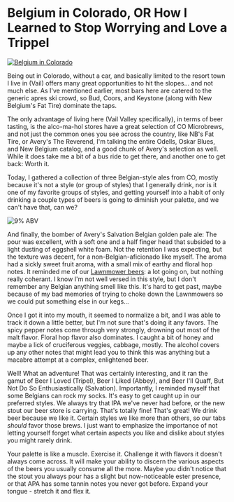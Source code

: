 Belgium in Colorado, OR How I Learned to Stop Worrying and Love a Trippel
=========================================================================

[![](http://www.yeastboundanddown.com/wp-content/uploads/2011/02/P2230733-768x1024.jpg "Belgium in Colorado")](http://www.yeastboundanddown.com/wp-content/uploads/2011/02/P2230733.jpg)

Being out in Colorado, without a car, and basically limited to the resort town I live in (Vail) offers many great opportunities to hit the slopes... and not much else. As I've mentioned earlier, most bars here are catered to the generic apres ski crowd, so Bud, Coors, and Keystone (along with New Belgium's Fat Tire) dominate the taps.

The only advantage of living here (Vail Valley specifically), in terms of beer tasting, is the alco-ma-hol stores have a great selection of CO Microbrews, and not just the common ones you see across the country, like NB's Fat Tire, or Avery's The Reverend, I'm talking the entire Odells, Oskar Blues, and New Belgium catalog, and a good chunk of Avery's selection as well. While it does take me a bit of a bus ride to get there, and another one to get back: Worth it.

Today, I gathered a collection of three Belgian-style ales from CO, mostly because it's not a style (or group of styles) that I generally drink, nor is it one of my favorite groups of styles, and getting yourself into a habit of only drinking a couple types of beers is going to diminish your palette, and we can't have that, can we?

![9% ABV](http://www.yeastboundanddown.com/wp-content/uploads/2011/02/P2270739-150x150.jpg "Avery's Salvation")

And finally, the bomber of Avery's Salvation Belgian golden pale ale: The pour was excellent, with a soft one and a half finger head that subsided to a light dusting of eggshell white foam. Not the retention I was expecting, but the texture was decent, for a non-Belgian-aficionado like myself. The aroma had a sickly sweet fruit aroma, with a small mix of earthy and floral hop notes. It reminded me of our [Lawnmower beers](http://www.yeastboundanddown.com/2010/06/a-tale-of-two-ales/): a lot going on, but nothing really coherant. I know I'm not well versed in this style, but I don't remember any Belgian anything smell like this. It's hard to get past, maybe because of my bad memories of trying to choke down the Lawnmowers so we could put something else in our kegs...

Once I got it into my mouth, it seemed to normalize a bit, and I was able to track it down a little better, but I'm not sure that's doing it any favors. The spicy pepper notes come through very strongly, drowning out most of the malt flavor. Floral hop flavor also dominates. I caught a bit of honey and maybe a lick of cruciferous veggies, cabbage, mostly. The alcohol covers up any other notes that might lead you to think this was anything but a macabre attempt at a complex, enlightened beer.

Well! What an adventure! That was certainly interesting, and it ran the gamut of Beer I Loved (Tripel), Beer I Liked (Abbey), and Beer I'll Quaff, But Not Do So Enthusiastically (Salvation). Importantly, I reminded myself that some Belgians can rock my socks. It's easy to get caught up in our preferred styles. We always try that IPA we've never had before, or the new stout our beer store is carrying. That's totally fine! That's great! We drink beer because we like it. Certain styles we like more than others, so our tabs _should_ favor those brews. I just want to emphasize the importance of not letting yourself forget what certain aspects you like and dislike about styles you might rarely drink.

Your palette is like a muscle. Exercise it. Challenge it with flavors it doesn't always come across. It will make your ability to discern the various aspects of the beers you usually consume all the more. Maybe you didn't notice that the stout you always pour has a slight but now-noticeable ester presence, or that APA has some tannin notes you never got before. Expand your tongue - stretch it and flex it.